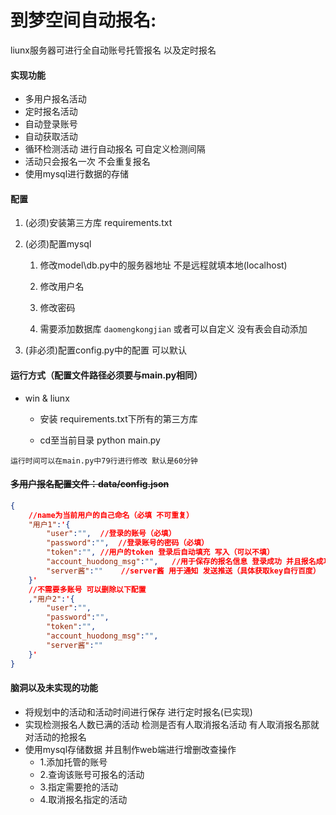# 到梦空间自动报名:

liunx服务器可进行全自动账号托管报名 以及定时报名



#### 实现功能

- 多用户报名活动
- 定时报名活动
- 自动登录账号
- 自动获取活动
- 循环检测活动 进行自动报名 可自定义检测间隔
- 活动只会报名一次 不会重复报名
- 使用mysql进行数据的存储



#### 配置

1. (必须)安装第三方库 requirements.txt 

2. (必须)配置mysql

   1. 修改model\db.py中的服务器地址 不是远程就填本地(localhost)

   1. 修改用户名

   1. 修改密码

   1. 需要添加数据库 `daomengkongjian` 或者可以自定义 没有表会自动添加

3. (非必须)配置config.py中的配置 可以默认



#### 运行方式（配置文件路径必须要与main.py相同）

- win & liunx
  - 安装 requirements.txt下所有的第三方库
  
  - cd至当前目录 python main.py

`运行时间可以在main.py中79行进行修改 默认是60分钟`



#### ~~多用户报名配置文件：data/config.json~~

```json
{
    //name为当前用户的自己命名（必填 不可重复）
    "用户1":'{	
        "user":"",	//登录的账号（必填）
        "password":"",	//登录账号的密码（必填）
        "token":"",	//用户的token 登录后自动填充 写入（可以不填）
        "account_huodong_msg":"",	//用于保存的报名信息 登录成功 并且报名成功后会自动写入（不填）
        "server酱":""	//server酱 用于通知 发送推送（具体获取key自行百度）
    }'
	//不需要多账号 可以删除以下配置
	,"用户2":'{
        "user":"",
        "password":"",
        "token":"",
        "account_huodong_msg":"",
        "server酱":""
    }'
}
```



#### 脑洞以及未实现的功能

- 将规划中的活动和活动时间进行保存 进行定时报名(已实现)
- 实现检测报名人数已满的活动 检测是否有人取消报名活动 有人取消报名那就对活动的抢报名
- 使用mysql存储数据 并且制作web端进行增删改查操作
  - 1.添加托管的账号
  - 2.查询该账号可报名的活动
  - 3.指定需要抢的活动
  - 4.取消报名指定的活动

